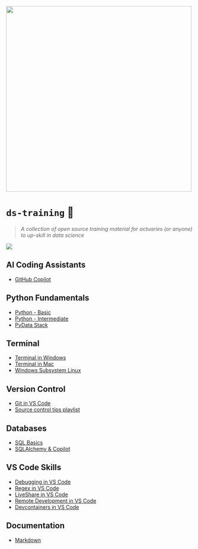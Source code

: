 <img src="https://www.actuarialsociety.org.za/wp-content/uploads/2024/01/ASSA-LOGO-20224-e1704698493878.png" width="500" >

# `ds-training` 📓
> *A collection of open source training material for actuaries (or anyone) to up-skill in data science*

![](https://media.giphy.com/media/zIOdLMZDcBDc2gk6vV/giphy.gif?cid=790b76115z20caqim0bzt56valpecg67mpo2wh0kazib6z0u&ep=v1_gifs_search&rid=giphy.gif&ct=g)


## AI Coding Assistants
- [GitHub Copilot](./GitHub%20Copilot.md)

## Python Fundamentals
- [Python - Basic](./Python%20-%20Basic.md)
- [Python - Intermediate](./Python%20-%20Intermediate.md)
- [PyData Stack](./PyData%20Stack.md)

## Terminal
- [Terminal in Windows](./Terminal%20in%20Windows.md)
- [Terminal in Mac](./Terminal%20in%20Mac.md)
- [Windows Subsystem Linux](./Windows%20Subsystem%20Linux.md)

## Version Control
- [Git in VS Code](./Git%20in%20VS%20Code.md)
- [Source control tips playlist](./Source%20control%20tips%20playlist.md)

## Databases
- [SQL Basics](./SQL%20Basics.md)
- [SQLAlchemy & Copilot](./SQLAlchemy%20%26%20Copilot.md)

## VS Code Skills
- [Debugging in VS Code](./Debugging%20in%20VS%20Code.md)
- [Regex in VS Code](./Regex%20in%20VS%20Code.md)
- [LiveShare in VS Code](./LiveShare%20in%20VS%20Code.md)
- [Remote Development in VS Code](./Remote%20Development%20in%20VS%20Code.md)
- [Devcontainers in VS Code](./Devcontainers%20in%20VS%20Code.md)

## Documentation
- [Markdown](./Markdown.md)


